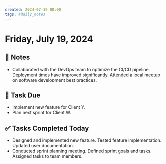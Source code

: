 ```yaml
---
created: 2024-07-19 00:00
tags: #daily_notes
---
```


# Friday, July 19, 2024

## 📓 Notes
- Collaborated with the DevOps team to optimize the CI/CD pipeline. Deployment times have improved significantly. Attended a local meetup on software development best practices.

## 📅 Task Due
- Implement new feature for Client Y.
- Plan next sprint for Client W.

## ✅ Tasks Completed Today
- Designed and implemented new feature. Tested feature implementation. Updated user documentation.
- Conducted sprint planning meeting. Defined sprint goals and tasks. Assigned tasks to team members.